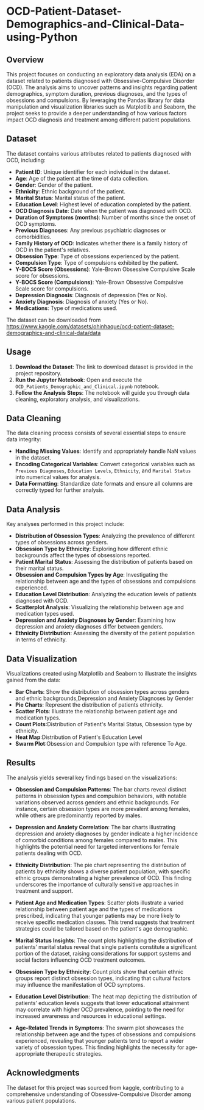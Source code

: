 # OCD-Patient-Dataset-Demographics-and-Clinical-Data-using-Python

## Overview
This project focuses on conducting an exploratory data analysis (EDA) on a dataset related to patients diagnosed with Obsessive-Compulsive Disorder (OCD). The analysis aims to uncover patterns and insights regarding patient demographics, symptom duration, previous diagnoses, and the types of obsessions and compulsions. By leveraging the Pandas library for data manipulation and visualization libraries such as Matplotlib and Seaborn, the project seeks to provide a deeper understanding of how various factors impact OCD diagnosis and treatment among different patient populations.

## Dataset
The dataset contains various attributes related to patients diagnosed with OCD, including:

- **Patient ID**: Unique identifier for each individual in the dataset.
- **Age**: Age of the patient at the time of data collection.
- **Gender**: Gender of the patient.
- **Ethnicity**: Ethnic background of the patient.
- **Marital Status**: Marital status of the patient.
- **Education Level**: Highest level of education completed by the patient.
- **OCD Diagnosis Date**: Date when the patient was diagnosed with OCD.
- **Duration of Symptoms (months)**: Number of months since the onset of OCD symptoms.
- **Previous Diagnoses**: Any previous psychiatric diagnoses or comorbidities.
- **Family History of OCD**: Indicates whether there is a family history of OCD in the patient's relatives.
- **Obsession Type**: Type of obsessions experienced by the patient.
- **Compulsion Type**: Type of compulsions exhibited by the patient.
- **Y-BOCS Score (Obsessions)**: Yale-Brown Obsessive Compulsive Scale score for obsessions.
- **Y-BOCS Score (Compulsions)**: Yale-Brown Obsessive Compulsive Scale score for compulsions.
- **Depression Diagnosis**: Diagnosis of depression (Yes or No).
- **Anxiety Diagnosis**: Diagnosis of anxiety (Yes or No).
- **Medications**: Type of medications used.

The dataset can be downloaded from https://www.kaggle.com/datasets/ohinhaque/ocd-patient-dataset-demographics-and-clinical-data/data

## Usage
1. **Download the Dataset**: The link to download dataset is provided  in the project repository.
2. **Run the Jupyter Notebook**: Open and execute the `OCD_Patients_Demographic_and_Clinical.ipynb` notebook.
3. **Follow the Analysis Steps**: The notebook will guide you through data cleaning, exploratory analysis, and visualizations.

## Data Cleaning
The data cleaning process consists of several essential steps to ensure data integrity:

- **Handling Missing Values**: Identify and appropriately handle NaN values in the dataset.
- **Encoding Categorical Variables**: Convert categorical variables such as `Previous Diagnoses`, `Education Levels`, `Ethnicity`, and `Marital Status` into numerical values for analysis.
- **Data Formatting**: Standardize date formats and ensure all columns are correctly typed for further analysis.

## Data Analysis
Key analyses performed in this project include:

- **Distribution of Obsession Types**: Analyzing the prevalence of different types of obsessions across genders.
- **Obsession Type by Ethnicity**: Exploring how different ethnic backgrounds affect the types of obsessions reported.
- **Patient Marital Status**: Assessing the distribution of patients based on their marital status.
- **Obsession and Compulsion Types by Age**: Investigating the relationship between age and the types of obsessions and compulsions experienced.
- **Education Level Distribution**: Analyzing the education levels of patients diagnosed with OCD.
- **Scatterplot Analysis**: Visualizing the relationship between age and medication types used.
- **Depression and Anxiety Diagnoses by Gender**: Examining how depression and anxiety diagnoses differ between genders.
- **Ethnicity Distribution**: Assessing the diversity of the patient population in terms of ethnicity.

## Data Visualization
Visualizations created using Matplotlib and Seaborn to illustrate the insights gained from the data:

- **Bar Charts**: Show the distribution of obsession types across genders and ethnic backgrounds,Depression and Anxiety Diagnoses by Gender
- **Pie Charts**: Represent the distribution of patients ethnicity.
- **Scatter Plots**: Illustrate the relationship between patient age and medication types.
- **Count Plots**:Distribution of Patient's Marital Status, Obsession type by ethnicity.
- **Heat Map**:Distribution of Patient's Education Level
- **Swarm Plot**:Obsession and Compulsion type with reference To Age.

## Results
The analysis yields several key findings based on the visualizations:

- **Obsession and Compulsion Patterns**: The bar charts reveal distinct patterns in obsession types and compulsion behaviors, with notable variations observed across genders and ethnic backgrounds. For instance, certain obsession types are more prevalent among females, while others are predominantly reported by males. 

- **Depression and Anxiety Correlation**: The bar charts illustrating depression and anxiety diagnoses by gender indicate a higher incidence of comorbid conditions among females compared to males. This highlights the potential need for targeted interventions for female patients dealing with OCD.

- **Ethnicity Distribution**: The pie chart representing the distribution of patients by ethnicity shows a diverse patient population, with specific ethnic groups demonstrating a higher prevalence of OCD. This finding underscores the importance of culturally sensitive approaches in treatment and support.

- **Patient Age and Medication Types**: Scatter plots illustrate a varied relationship between patient age and the types of medications prescribed, indicating that younger patients may be more likely to receive specific medication classes. This trend suggests that treatment strategies could be tailored based on the patient's age demographic.

- **Marital Status Insights**: The count plots highlighting the distribution of patients’ marital status reveal that single patients constitute a significant portion of the dataset, raising considerations for support systems and social factors influencing OCD treatment outcomes.

- **Obsession Type by Ethnicity**: Count plots show that certain ethnic groups report distinct obsession types, indicating that cultural factors may influence the manifestation of OCD symptoms.

- **Education Level Distribution**: The heat map depicting the distribution of patients’ education levels suggests that lower educational attainment may correlate with higher OCD prevalence, pointing to the need for increased awareness and resources in educational settings.

- **Age-Related Trends in Symptoms**: The swarm plot showcases the relationship between age and the types of obsessions and compulsions experienced, revealing that younger patients tend to report a wider variety of obsession types. This finding highlights the necessity for age-appropriate therapeutic strategies.


## Acknowledgments
The dataset for this project was sourced from kaggle, contributing to a comprehensive understanding of Obsessive-Compulsive Disorder among various patient populations.


